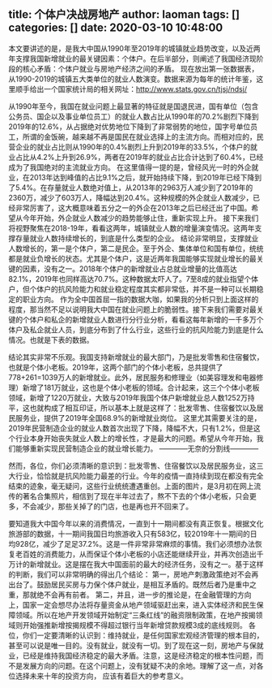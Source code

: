 title: 个体户决战房地产
author: laoman
tags: []
categories: []
date: 2020-03-10 10:48:00
---
本文要讲述的是，是我大中国从1990年至2019年的城镇就业趋势改变，以及近两年支撑我国新增就业的最关键因素：个体户。在后半部分，则阐述了我国经济现阶段的核心矛盾：个体户就业与房地产经济之间的矛盾。
现在放出第一张数据表，从1990-2019的城镇五大类单位的就业人数演变。数据来源为每年的统计年鉴，这里顺手给出一个国家统计局的相关网址：http://www.stats.gov.cn/tjsj/ndsj/

从1990年至今，我国在就业问题上最显著的特征就是国退民进，国有单位（包含公务员、国企以及事业单位员工）的就业人数占比从1990年的70.2%剧烈下降到2019年的12.6%，从占据绝对优势地位下降到了非常弱势的地位，国字号单位员工，所谓的金饭碗，越来越不再是国民在就业选择上的主流方向。而相对应的，民营企业的就业占比则从1990年的0.4%剧烈上升到2019年的33.5%，个体户的就业占比从4.2%上升到26.9%，两者在2019年的就业占比合计达到了60.4%，已经成为了我国绝对的主流就业方向。
在这里值得一提的是，曾经风光一时的外企就业，在2013年达到峰值的占比9.1%之后，就开始持续下降，到2019年已经下降到了5.4%。在存量就业人数绝对值上，从2013年的2963万人减少到了2019年的2360万，减少了603万人，降幅达到20.4%。这种规模的外企就业人数减少，已经非常厉害了，这大概意味着五分之一的外企在2013年之后已经迁出了中国。希望从今年开始，外企就业人数减少的趋势能够止住，重新实现上升。
接下来我们将视野聚焦在2018-19年，看看这两年，城镇就业人数的增量演变情况。这两年支撑存量就业人数持续增长的，到底是什么类型的企业。
结论非常明显，支撑就业人数增长的，第一是个体户，第二是民企。至于外企、集体单位和国有单位，统统都是就业负增长的状态。尤其是个体户，这是近两年我国能够实现就业增长的最关键的因素，没有之一。2018年个体户的新增就业占总就业增量的比值高达82.1%，2019年也同样高达70.7%。这种数据太吓人了。7至8成的就业指望个体户，但个体户的抗风险能力和就业稳定程度其实都非常低，并不是一种可以长期稳定的职业方向。
作为全中国首屈一指的数据大咖，如果我的分析只到上面这样的程度，那当然不足以说明我大中国在就业问题上的脆弱性。接下来我们需要对最关键的个体户和私企的新增就业人数进行分行业分析，看看这每年新增的一千多万个体户及私企就业人员，到底分布到了什么行业，这些行业的抗风险能力到底是什么情况。也就是下表的数据。

结论其实非常不乐观。我国支持新增就业的最大部门，乃是批发零售和住宿餐饮，也就是个体小老板。2019年，这两个部门的个体小老板，总共提供了778+261=1039万人的新增就业。此外，居民服务和修理业（如美容理发和电器修理）新增了181万就业，这也是个体小老板的领域。合计起来，这三个个体小老板领域，新增了1220万就业，大致与2019年我国个体户新增就业总人数1252万持平，这也就构成了相互印证，所以基本上就是这样了：批发零售、住宿餐饮以及居民服务业，提供了2019年全国68.9%的新增就业岗位。
这里尤其需要关注的是，2019年民营制造企业的就业人数首次出现了下降，降幅不大，只有1.2%，但是这个行业本身开始丧失就业人数上的增长性，才是最大的问题。希望从今年开始，我们能够重新实现民营制造企业的就业增长能力。
————无奈的分割线————

然而，各位，你们必须清晰的意识到：批发零售、住宿餐饮以及居民服务业，这三大行业，恰恰就是抗风险能力最差的行业。今年的疫情一直持续到现在都没有完全结束的迹象，毫无疑问，这些行业统统遭遇重创。上面的图片，是3月初在网上流传的著名合集照片，相信到了现在半年过去了，熬不下去的个体小老板，只会更多，不会减少，那些关掉了的门店，也是再也开不回来了。

要知道我大中国今年以来的消费情况，一直到十一期间都没有真正恢复。根据文化旅游部的数据，十一期间我国日均旅游收入只有583亿，较2019年十一期间的日均928亿，减少了足足37.2%。这是一件非常非常麻烦的事情。我们必须想办法恢复老百姓的消费能力，从而保证个体小老板的小店还能继续开业，并再次创造出千万计的新增就业。这是摆在我大中国面前的最大的经济任务，没有之一。基于这样的判断，我们可以非常明确的得出几个结论：
第一，房地产刺激政策绝对不会再出台了。鼓励居民买房与力保个体户就业，是相互矛盾的。既然后者乃是重中之重，那就绝不会再有前者。
第二，并且，进一步的推论是，在金融管理的方向上，国家一定会想尽办法将存量资金从地产领域驱赶出来，进入实体经济和民生保障领域。所以在地产开发领域开始制定“三条红线”的融资限制政策，在地产按揭领域则开始强推新增按揭规模不得超过银行当年新增贷款规模3成的底线规则。
各位，你们一定要清晰的认识到：维持就业，是任何国家宏观经济管理的根本目的，甚至可以说是唯一目的。没有就业，就没有一切。到了现在这一刻，房地产与保就业，已经是维持我国经济稳定的最大矛盾。注意，这是经济稳定的根本性问题，而不是发展方向的问题。在这个问题上，没有犹疑不决的余地。理解了这一点，对各位选择未来十年的投资方向， 应该有着巨大的参考意义。